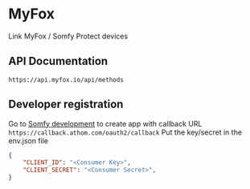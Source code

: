 # MyFox

Link MyFox / Somfy Protect devices

## API Documentation

`https://api.myfox.io/api/methods`

## Developer registration

Go to [Somfy development](https://developer.somfy.com/user/me/apps) to create app with callback URL `https://callback.athom.com/oauth2/callback`
Put the key/secret in the env.json file
```json
{
    "CLIENT_ID": "<Consumer Key>",
    "CLIENT_SECRET": "<Consumer Secret>",
}
```
